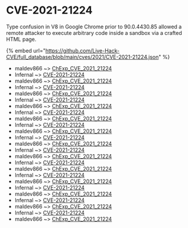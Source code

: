 # CVE-2021-21224

Type confusion in V8 in Google Chrome prior to 90.0.4430.85 allowed a remote attacker to execute arbitrary code inside a sandbox via a crafted HTML page.

{% embed url="https://github.com/Live-Hack-CVE/full_database/blob/main/cves/2021/CVE-2021-21224.json" %}


* maldev866 ~> [ChExp_CVE_2021_21224](https://www.alice-snow.ru/2021/database/cve-2021-21224/chexp_cve_2021_21224-maldev866)
* lnfernal ~> [CVE-2021-21224](https://www.alice-snow.ru/2021/database/cve-2021-21224/cve-2021-21224-lnfernal)
* maldev866 ~> [ChExp_CVE_2021_21224](https://www.alice-snow.ru/2021/database/cve-2021-21224/chexp_cve_2021_21224-maldev866)
* lnfernal ~> [CVE-2021-21224](https://www.alice-snow.ru/2021/database/cve-2021-21224/cve-2021-21224-lnfernal)
* maldev866 ~> [ChExp_CVE_2021_21224](https://www.alice-snow.ru/2021/database/cve-2021-21224/chexp_cve_2021_21224-maldev866)
* lnfernal ~> [CVE-2021-21224](https://www.alice-snow.ru/2021/database/cve-2021-21224/cve-2021-21224-lnfernal)
* maldev866 ~> [ChExp_CVE_2021_21224](https://www.alice-snow.ru/2021/database/cve-2021-21224/chexp_cve_2021_21224-maldev866)
* lnfernal ~> [CVE-2021-21224](https://www.alice-snow.ru/2021/database/cve-2021-21224/cve-2021-21224-lnfernal)
* maldev866 ~> [ChExp_CVE_2021_21224](https://www.alice-snow.ru/2021/database/cve-2021-21224/chexp_cve_2021_21224-maldev866)
* lnfernal ~> [CVE-2021-21224](https://www.alice-snow.ru/2021/database/cve-2021-21224/cve-2021-21224-lnfernal)
* maldev866 ~> [ChExp_CVE_2021_21224](https://www.alice-snow.ru/2021/database/cve-2021-21224/chexp_cve_2021_21224-maldev866)
* lnfernal ~> [CVE-2021-21224](https://www.alice-snow.ru/2021/database/cve-2021-21224/cve-2021-21224-lnfernal)
* maldev866 ~> [ChExp_CVE_2021_21224](https://www.alice-snow.ru/2021/database/cve-2021-21224/chexp_cve_2021_21224-maldev866)
* lnfernal ~> [CVE-2021-21224](https://www.alice-snow.ru/2021/database/cve-2021-21224/cve-2021-21224-lnfernal)
* maldev866 ~> [ChExp_CVE_2021_21224](https://www.alice-snow.ru/2021/database/cve-2021-21224/chexp_cve_2021_21224-maldev866)
* lnfernal ~> [CVE-2021-21224](https://www.alice-snow.ru/2021/database/cve-2021-21224/cve-2021-21224-lnfernal)
* maldev866 ~> [ChExp_CVE_2021_21224](https://www.alice-snow.ru/2021/database/cve-2021-21224/chexp_cve_2021_21224-maldev866)
* lnfernal ~> [CVE-2021-21224](https://www.alice-snow.ru/2021/database/cve-2021-21224/cve-2021-21224-lnfernal)
* maldev866 ~> [ChExp_CVE_2021_21224](https://www.alice-snow.ru/2021/database/cve-2021-21224/chexp_cve_2021_21224-maldev866)
* lnfernal ~> [CVE-2021-21224](https://www.alice-snow.ru/2021/database/cve-2021-21224/cve-2021-21224-lnfernal)
* maldev866 ~> [ChExp_CVE_2021_21224](https://www.alice-snow.ru/2021/database/cve-2021-21224/chexp_cve_2021_21224-maldev866)
* lnfernal ~> [CVE-2021-21224](https://www.alice-snow.ru/2021/database/cve-2021-21224/cve-2021-21224-lnfernal)
* maldev866 ~> [ChExp_CVE_2021_21224](https://www.alice-snow.ru/2021/database/cve-2021-21224/chexp_cve_2021_21224-maldev866)
* lnfernal ~> [CVE-2021-21224](https://www.alice-snow.ru/2021/database/cve-2021-21224/cve-2021-21224-lnfernal)
* maldev866 ~> [ChExp_CVE_2021_21224](https://www.alice-snow.ru/2021/database/cve-2021-21224/chexp_cve_2021_21224-maldev866)